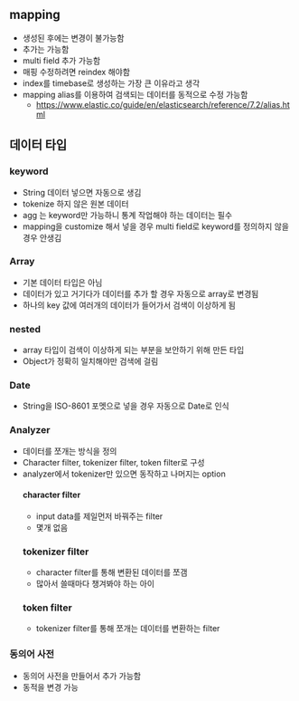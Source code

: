 ## mapping
  - 생성된 후에는 변경이 불가능함
  - 추가는 가능함
  - multi field 추가 가능함
  - 매핑 수정하려면 reindex 해야함
  - index를 timebase로 생성하는 가장 큰 이유라고 생각
  - mapping alias를 이용하여 검색되는 데이터를 동적으로 수정 가능함
    - https://www.elastic.co/guide/en/elasticsearch/reference/7.2/alias.html

## 데이터 타입
### keyword
  - String 데이터 넣으면 자동으로 생김
  - tokenize 하지 않은 원본 데이터
  - agg 는 keyword만 가능하니 통계 작업해야 하는 데이터는 필수
  - mapping을 customize 해서 넣을 경우 multi field로 keyword를 정의하지 않을 경우 안생김
### Array
  - 기본 데이터 타입은 아님
  - 데이터가 있고 거기다가 데이터를 추가 할 경우 자동으로 array로 변경됨
  - 하나의 key 값에 여러개의 데이터가 들어가서 검색이 이상하게 됨
### nested
  - array 타입이 검색이 이상하게 되는 부분을 보안하기 위해 만든 타입
  - Object가 정확히 일치해야만 검색에 걸림
### Date
  - String을 ISO-8601 포멧으로 넣을 경우 자동으로 Date로 인식

### Analyzer
  - 데이터를 쪼개는 방식을 정의
  - Character filter, tokenizer filter, token filter로 구성
  - analyzer에서 tokenizer만 있으면 동작하고 나머지는 option
    #### character filter
    - input data를 제일먼저 바꿔주는 filter
    - 몇개 없음
    ### tokenizer filter
    - character filter를 통해 변환된 데이터를 쪼갬
    - 많아서 쓸때마다 챙겨봐야 하는 아이
    ### token filter
    - tokenizer filter를 통해 쪼개는 데이터를 변환하는 filter

### 동의어 사전
  - 동의어 사전을 만들어서 추가 가능함
  - 동적을 변경 가능